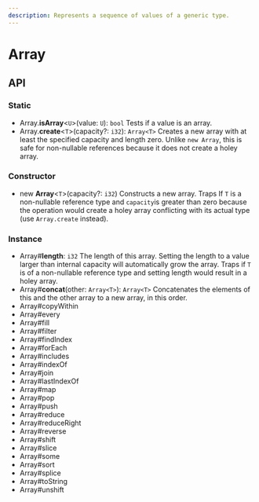 ```yaml
---
description: Represents a sequence of values of a generic type.
---
```


# Array

## API

### Static

* Array.**isArray**&lt;`U`&gt;\(value: `U`\): `bool` Tests if a value is an array.
* Array.**create**&lt;`T`&gt;\(capacity?: `i32`\): `Array<T>` Creates a new array with at least the specified capacity and length zero. Unlike `new Array`, this is safe for non-nullable references because it does not create a holey array.

### Constructor

* new **Array**&lt;`T`&gt;\(capacity?: `i32`\) Constructs a new array. Traps If `T` is a non-nullable reference type and `capacity`is greater than zero because the operation would create a holey array conflicting with its actual type \(use `Array.create` instead\).

### Instance

* Array\#**length**: `i32` The length of this array. Setting the length to a value larger than internal capacity will automatically grow the array. Traps if `T` is of a non-nullable reference type and setting length would result in a holey array.
* Array\#**concat**\(other: `Array<T>`\): `Array<T>` Concatenates the elements of this and the other array to a new array, in this order.
* Array\#copyWithin
* Array\#every
* Array\#fill
* Array\#filter
* Array\#findIndex
* Array\#forEach
* Array\#includes
* Array\#indexOf
* Array\#join
* Array\#lastIndexOf
* Array\#map
* Array\#pop
* Array\#push
* Array\#reduce
* Array\#reduceRight
* Array\#reverse
* Array\#shift
* Array\#slice
* Array\#some
* Array\#sort
* Array\#splice
* Array\#toString
* Array\#unshift

